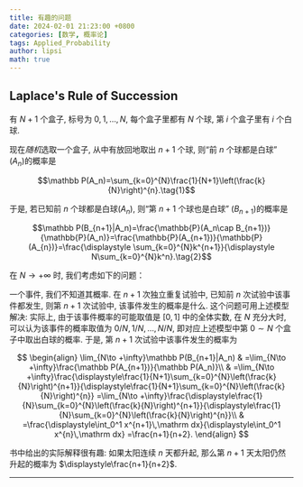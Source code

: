 ```yaml
---
title: 有趣的问题
date: 2024-02-01 21:23:00 +0800
categories: [数学, 概率论]
tags: Applied_Probability
author: lipsi
math: true
---
```

## **Laplace's Rule of Succession**
有 $N+1$ 个盒子, 标号为 $0,1,\dots,N$, 每个盒子里都有 $N$ 个球, 第 $i$ 个盒子里有 $i$ 个白球.

现在*随机*选取一个盒子, 从中有放回地取出 $n+1$ 个球, 则“前 $n$ 个球都是白球” ($A_n$)的概率是

$$\mathbb P(A_n)=\sum_{k=0}^{N}\frac{1}{N+1}\left(\frac{k}{N}\right)^{n}.\tag{1}$$

于是, 若已知前 $n$ 个球都是白球($A_n$), 则“第 $n+1$ 个球也是白球” ($B_{n+1}$)的概率是

$$\mathbb P(B_{n+1}|A_n)=\frac{\mathbb{P}(A_n\cap B_{n+1})}{\mathbb{P}(A_n)}=\frac{\mathbb{P}(A_{n+1})}{\mathbb{P}(A_{n})}=\frac{\displaystyle \sum_{k=0}^{N}k^{n+1}}{\displaystyle N\sum_{k=0}^{N}k^n}.\tag{2}$$

在 $N\to +\infty$ 时, 我们考虑如下的问题：

一个事件, 我们不知道其概率. 在 $n+1$ 次独立重复试验中, 已知前 $n$ 次试验中该事件都发生, 则第 $n+1$ 次试验中, 该事件发生的概率是什么. 这个问题可用上述模型解决: 实际上, 由于该事件概率的可能取值是 $[0,1]$ 中的全体实数, 在 $N$ 充分大时, 可以认为该事件的概率取值为 $0/N,1/N,\dots,N/N$, 即对应上述模型中第 $0\sim N$ 个盒子中取出白球的概率. 于是, 第 $n+1$ 次试验中该事件发生的概率为

$$
\begin{align}
\lim_{N\to +\infty}\mathbb P(B_{n+1}|A_n) & =\lim_{N\to +\infty}\frac{\mathbb P(A_{n+1})}{\mathbb P(A_n)}\\
& =\lim_{N\to +\infty}\frac{\displaystyle\frac{1}{N+1}\sum_{k=0}^{N}\left(\frac{k}{N}\right)^{n+1}}{\displaystyle\frac{1}{N+1}\sum_{k=0}^{N}\left(\frac{k}{N}\right)^{n}}
=\lim_{N\to +\infty}\frac{\displaystyle\frac{1}{N}\sum_{k=0}^{N}\left(\frac{k}{N}\right)^{n+1}}{\displaystyle\frac{1}{N}\sum_{k=0}^{N}\left(\frac{k}{N}\right)^{n}}\\
& =\frac{\displaystyle\int_0^1 x^{n+1}\,\mathrm dx}{\displaystyle\int_0^1 x^{n}\,\mathrm dx}
=\frac{n+1}{n+2}.
\end{align}
$$

书中给出的实际解释很有趣: 如果太阳连续 $n$ 天都升起, 那么第 $n+1$ 天太阳仍然升起的概率为 $\displaystyle\frac{n+1}{n+2}$.

---

